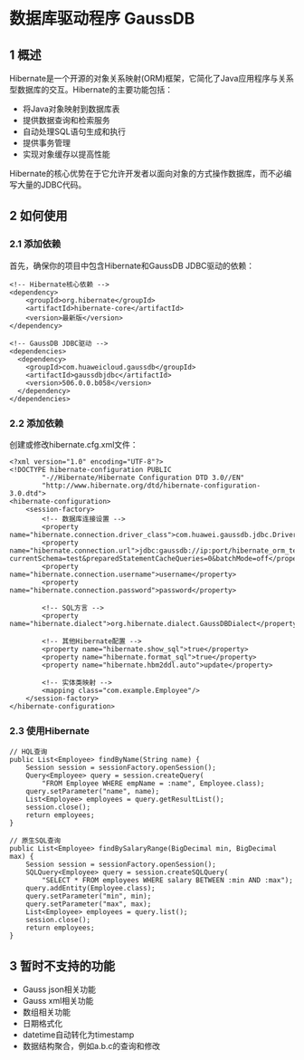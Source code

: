 # 数据库驱动程序 GaussDB

## 1 概述
Hibernate是一个开源的对象关系映射(ORM)框架，它简化了Java应用程序与关系型数据库的交互。Hibernate的主要功能包括：

* 将Java对象映射到数据库表
* 提供数据查询和检索服务
* 自动处理SQL语句生成和执行
* 提供事务管理
* 实现对象缓存以提高性能

Hibernate的核心优势在于它允许开发者以面向对象的方式操作数据库，而不必编写大量的JDBC代码。

## 2 如何使用
### 2.1 添加依赖
首先，确保你的项目中包含Hibernate和GaussDB JDBC驱动的依赖：
```
<!-- Hibernate核心依赖 -->
<dependency>
    <groupId>org.hibernate</groupId>
    <artifactId>hibernate-core</artifactId>
    <version>最新版</version>
</dependency>

<!-- GaussDB JDBC驱动 -->
<dependencies>
  <dependency>
    <groupId>com.huaweicloud.gaussdb</groupId>
    <artifactId>gaussdbjdbc</artifactId>
    <version>506.0.0.b058</version>
  </dependency>
</dependencies>
```

### 2.2 添加依赖
创建或修改hibernate.cfg.xml文件：
```
<?xml version="1.0" encoding="UTF-8"?>
<!DOCTYPE hibernate-configuration PUBLIC
        "-//Hibernate/Hibernate Configuration DTD 3.0//EN"
        "http://www.hibernate.org/dtd/hibernate-configuration-3.0.dtd">
<hibernate-configuration>
    <session-factory>
        <!-- 数据库连接设置 -->
        <property name="hibernate.connection.driver_class">com.huawei.gaussdb.jdbc.Driver</property>
        <property name="hibernate.connection.url">jdbc:gaussdb://ip:port/hibernate_orm_test?currentSchema=test&preparedStatementCacheQueries=0&batchMode=off</property>
        <property name="hibernate.connection.username">username</property>
        <property name="hibernate.connection.password">password</property>
        
        <!-- SQL方言 -->
        <property name="hibernate.dialect">org.hibernate.dialect.GaussDBDialect</property>
        
        <!-- 其他Hibernate配置 -->
        <property name="hibernate.show_sql">true</property>
        <property name="hibernate.format_sql">true</property>
        <property name="hibernate.hbm2ddl.auto">update</property>
        
        <!-- 实体类映射 -->
        <mapping class="com.example.Employee"/>
    </session-factory>
</hibernate-configuration>
```

### 2.3 使用Hibernate
```
// HQL查询
public List<Employee> findByName(String name) {
    Session session = sessionFactory.openSession();
    Query<Employee> query = session.createQuery(
        "FROM Employee WHERE empName = :name", Employee.class);
    query.setParameter("name", name);
    List<Employee> employees = query.getResultList();
    session.close();
    return employees;
}

// 原生SQL查询
public List<Employee> findBySalaryRange(BigDecimal min, BigDecimal max) {
    Session session = sessionFactory.openSession();
    SQLQuery<Employee> query = session.createSQLQuery(
        "SELECT * FROM employees WHERE salary BETWEEN :min AND :max");
    query.addEntity(Employee.class);
    query.setParameter("min", min);
    query.setParameter("max", max);
    List<Employee> employees = query.list();
    session.close();
    return employees;
}
```

## 3 暂时不支持的功能
* Gauss json相关功能
* Gauss xml相关功能
* 数组相关功能
* 日期格式化
* datetime自动转化为timestamp
* 数据结构聚合，例如a.b.c的查询和修改

